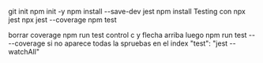 git init 
npm init -y 
npm install --save-dev jest
npm install 
Testing con 
npx jest
npx jest --coverage
npm test

borrar coverage
npm run test
control c y flecha arriba luego
npm run test -- --coverage si no aparece todas la spruebas en el index
    "test": "jest --watchAll"